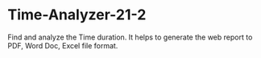 # Time-Analyzer-21-2
Find and analyze the Time duration. It helps to generate the web report to PDF, Word Doc, Excel file format.
